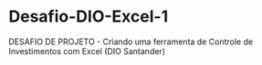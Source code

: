 # Desafio-DIO-Excel-1
DESAFIO DE PROJETO - Criando uma ferramenta de Controle de Investimentos com Excel (DIO Santander)
